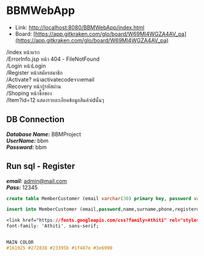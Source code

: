 # BBMWebApp

- Link: [http://localhost:8080/BBMWebApp/index.html](http://localhost:8080/BBMWebApp/index.html)
- Board: [https://app.gitkraken.com/glo/board/W69Ml4WGZA4AV_pa](https://app.gitkraken.com/glo/board/W69Ml4WGZA4AV_pa)

/index หน้าแรก  
/ErrorInfo.jsp หน้า 404 - FileNotFound  
/Login หน้าLogin  
/Register หน้าสมัครสมาชิก  
/Activate? หน้าactivatecodeจากemail  
/Recovery หน้ากู้รหัสผ่าน  
/Shoping หน้าซื้อของ  
/Item?id=12 แสดงรายละเอียดข้อมูลสินค้าidนั้นๆ  

## DB Connection

***Database Name:*** BBMProject  
***UserName:*** bbm  
***Password:*** bbm  

## Run sql - Register
***email:*** admin@mail.com  
***Pass:*** 12345  

```sql
create table MemberCustomer (email varchar(30) primary key, password varchar(40)not null, name varchar(20)not null, surname varchar(30)not null, phone varchar(10)not null, registerDate timestamp not null, activateKey varchar(40)not null, activateDate timestamp); 
```
```sql
insert into MemberCustomer (email,password,name,surname,phone,registerdate,activatekey) values ('admin@mail.com','827ccbeea8a706c4c34a16891f84e7b','bbm','project','0812345678','2018-09-29 15:13:36.630','8014892c0e83400');
```

```css
<link href="https://fonts.googleapis.com/css?family=Athiti" rel="stylesheet">
font-family: 'Athiti', sans-serif;


MAIN COLOR
#161925 #272838 #23395b #1f487e #3e6990
